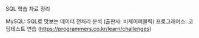 SQL 학습 자료 정리

MySQL: SQL로 맛보는 데이터 전처리 분석 (출판사: 비제이퍼블릭)
프로그래머스: 코딩테스트 연습 (https://programmers.co.kr/learn/challenges)
